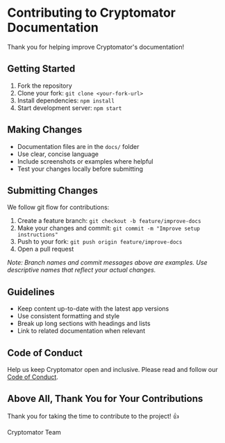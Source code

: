 # Contributing to Cryptomator Documentation

Thank you for helping improve Cryptomator's documentation! 

## Getting Started

1. Fork the repository
2. Clone your fork: `git clone <your-fork-url>`
3. Install dependencies: `npm install`
4. Start development server: `npm start`

## Making Changes

- Documentation files are in the `docs/` folder
- Use clear, concise language
- Include screenshots or examples where helpful
- Test your changes locally before submitting

## Submitting Changes

We follow git flow for contributions:

1. Create a feature branch: `git checkout -b feature/improve-docs`
2. Make your changes and commit: `git commit -m "Improve setup instructions"`
3. Push to your fork: `git push origin feature/improve-docs`
4. Open a pull request

*Note: Branch names and commit messages above are examples. Use descriptive names that reflect your actual changes.*

## Guidelines

- Keep content up-to-date with the latest app versions
- Use consistent formatting and style
- Break up long sections with headings and lists
- Link to related documentation when relevant

## Code of Conduct

Help us keep Cryptomator open and inclusive. Please read and follow our [Code of Conduct](CODE_OF_CONDUCT.md).

## Above All, Thank You for Your Contributions

Thank you for taking the time to contribute to the project! :+1:

Cryptomator Team
